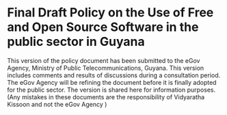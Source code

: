 # Final Draft Policy on the Use of Free and Open Source Software in the public sector in Guyana
This version of the policy document has been submitted  to the eGov Agency, Ministry of Public Telecommunications, Guyana. This version includes comments and results of discussions during a consultation period.
The eGov Agency will be refining the document before it is finally adopted for the public sector. The version is shared here for information purposes.
(Any mistakes in these documents are the responsibility of Vidyaratha Kissoon and not the eGov Agency )



